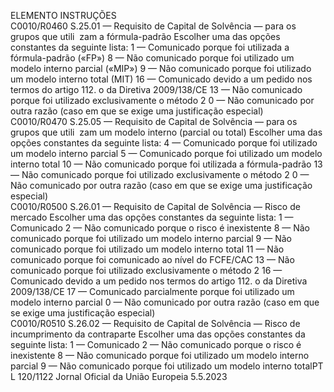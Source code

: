  
ELEMENTO  INSTRUÇÕES  
C0010/R0460  S.25.01 — Requisito de 
Capital de Solvência — 
para os grupos que utili ­
zam a fórmula-padrão  Escolher uma das opções constantes da seguinte lista: 
1 — Comunicado porque foi utilizada a fórmula-padrão («FP») 
8 — Não comunicado porque foi utilizado um modelo interno parcial («MIP») 
9 — Não comunicado porque foi utilizado um modelo interno total (MIT) 
16 — Comunicado devido a um pedido nos termos do artigo 112.  o da Diretiva 
2009/138/CE 
13 — Não comunicado porque foi utilizado exclusivamente o método 2 
0 — Não comunicado por outra razão (caso em que se exige uma justificação 
especial)  
C0010/R0470  S.25.05 — Requisito de 
Capital de Solvência — 
para os grupos que utili ­
zam um modelo interno 
(parcial ou total)  Escolher uma das opções constantes da seguinte lista: 
4 — Comunicado porque foi utilizado um modelo interno parcial 
5 — Comunicado porque foi utilizado um modelo interno total 
10 — Não comunicado porque foi utilizada a fórmula-padrão 
13 — Não comunicado porque foi utilizado exclusivamente o método 2 
0 — Não comunicado por outra razão (caso em que se exige uma justificação 
especial)  
C0010/R0500  S.26.01 — Requisito de 
Capital de Solvência — 
Risco de mercado  Escolher uma das opções constantes da seguinte lista: 
1 — Comunicado 
2 — Não comunicado porque o risco é inexistente 
8 — Não comunicado porque foi utilizado um modelo interno parcial 
9 — Não comunicado porque foi utilizado um modelo interno total 
11 — Não comunicado porque foi comunicado ao nível do FCFE/CAC 
13 — Não comunicado porque foi utilizado exclusivamente o método 2 
16 — Comunicado devido a um pedido nos termos do artigo 112.  o da Diretiva 
2009/138/CE 
17 — Comunicado parcialmente porque foi utilizado um modelo interno parcial 
0 — Não comunicado por outra razão (caso em que se exige uma justificação 
especial)  
C0010/R0510  S.26.02 — Requisito de 
Capital de Solvência — 
Risco de incumprimento da 
contraparte  Escolher uma das opções constantes da seguinte lista: 
1 — Comunicado 
2 — Não comunicado porque o risco é inexistente 
8 — Não comunicado porque foi utilizado um modelo interno parcial 
9 — Não comunicado porque foi utilizado um modelo interno totalPT  L 120/1122 Jornal Oficial da União Europeia 5.5.2023